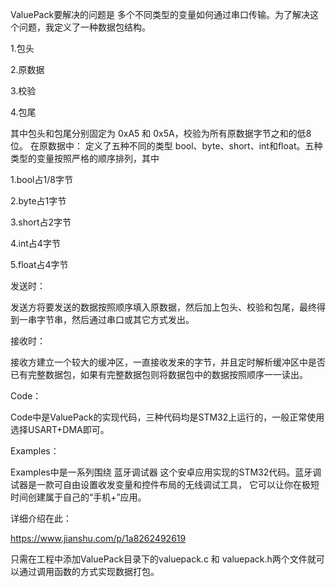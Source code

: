 ValuePack要解决的问题是 多个不同类型的变量如何通过串口传输。为了解决这个问题，我定义了一种数据包结构。

1.包头

2.原数据

3.校验

4.包尾


其中包头和包尾分别固定为 0xA5 和 0x5A，校验为所有原数据字节之和的低8位。
在原数据中：
定义了五种不同的类型 bool、byte、short、int和float。五种类型的变量按照严格的顺序排列，其中

1.bool占1/8字节

2.byte占1字节

3.short占2字节

4.int占4字节

5.float占4字节

发送时：

发送方将要发送的数据按照顺序填入原数据，然后加上包头、校验和包尾，最终得到一串字节串，然后通过串口或其它方式发出。

接收时：

接收方建立一个较大的缓冲区，一直接收发来的字节，并且定时解析缓冲区中是否已有完整数据包，如果有完整数据包则将数据包中的数据按照顺序一一读出。

Code：

Code中是ValuePack的实现代码，三种代码均是STM32上运行的，一般正常使用选择USART+DMA即可。


Examples：

Examples中是一系列围绕 蓝牙调试器 这个安卓应用实现的STM32代码。蓝牙调试器是一款可自由设置收发变量和控件布局的无线调试工具，
它可以让你在极短时间创建属于自己的“手机+”应用。

详细介绍在此：

https://www.jianshu.com/p/1a8262492619

只需在工程中添加ValuePack目录下的valuepack.c 和 valuepack.h两个文件就可以通过调用函数的方式实现数据打包。
